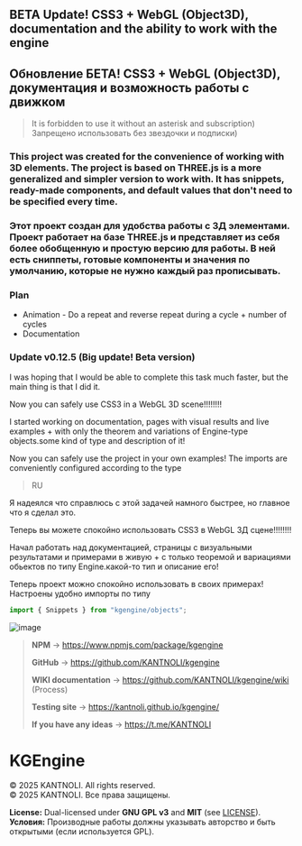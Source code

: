

## BETA Update! CSS3 + WebGL (Object3D), documentation and the ability to work with the engine

## Обновление БЕТА! CSS3 + WebGL (Object3D), документация и возможность работы с движком

> It is forbidden to use it without an asterisk and subscription) \
> Запрещено использовать без звездочки и подписки)

### This project was created for the convenience of working with 3D elements. The project is based on THREE.js is a more generalized and simpler version to work with. It has snippets, ready-made components, and default values that don't need to be specified every time.
### Этот проект создан для удобства работы с 3Д элементами. Проект работает на базе THREE.js и представляет из себя более обобщенную и простую версию для работы. В ней есть сниппеты, готовые компоненты и значения по умолчанию, которые не нужно каждый раз прописывать. 

###  **Plan**
- Animation - Do a repeat and reverse repeat during a cycle + number of cycles
- Documentation


### Update v0.12.5 (Big update! Beta version)
I was hoping that I would be able to complete this task much faster, but the main thing is that I did it. 

Now you can safely use CSS3 in a WebGL 3D scene!!!!!!!! 

I started working on documentation, pages with visual results and live examples + with only the theorem and variations of Engine-type objects.some kind of type and description of it!

Now you can safely use the project in your own examples! The imports are conveniently configured according to the type
> RU

Я надеялся что справлюсь с этой задачей намного быстрее, но главное что я сделал это. 

Теперь вы можете спокойно использовать CSS3 в WebGL 3Д сцене!!!!!!!! 

Начал работать над документацией, страницы с визуальными результатами и примерами в живую + с только теоремой и вариациями обьектов по типу Engine.какой-то тип и описание его!

Теперь проект можно спокойно использовать в своих примерах! Настроены удобно импорты по типу


``` typescript
import { Snippets } from "kgengine/objects";
```


![image](https://github.com/user-attachments/assets/e79434ee-bfad-4107-acf2-90cf293f70fc)


> **NPM** -> https://www.npmjs.com/package/kgengine
>
> **GitHub** -> https://github.com/KANTNOLI/kgengine
> 
> **WIKI documentation** -> https://github.com/KANTNOLI/kgengine/wiki (Process)
> 
> **Testing site** ->  https://kantnoli.github.io/kgengine/
>
> **If you have any ideas** -> https://t.me/KANTNOLI


# KGEngine

© 2025 KANTNOLI. All rights reserved.  
© 2025 KANTNOLI. Все права защищены.  

**License:** Dual-licensed under **GNU GPL v3** and **MIT** (see [LICENSE](https://github.com/KANTNOLI/kgengine/blob/main/LICENSE.md)).  
**Условия:** Производные работы должны указывать авторство и быть открытыми (если используется GPL).  
